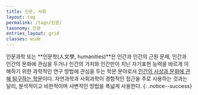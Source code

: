```yaml
---
title: 인문, 사회
layout: tag
permalink: /tags/인문/
taxonomy: 인문
entries_layout: grid
classes: wide
---
```


인문과학 또는 **인문학(人文學, humanities)**은 인간과 인간의 근원 문제, 인간과 인간의 문화에 관심을 두거나 인간의 가치와 인간만이 지닌 자기표현 능력을 바르게 이해하기 위한 과학적인 연구 방법에 관심을 두는 학문 분야로서 [인간의 사상과 문화에 관해 탐구하는 학문](#)이다. 자연과학과 사회과학이 경험적인 접근을 주로 사용하는 것과는 달리, 분석적이고 비판적이며 사변적인 방법을 폭넓게 사용한다.
{: .notice--success}